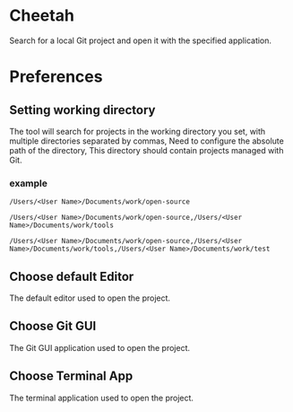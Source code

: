 # Cheetah

Search for a local Git project and open it with the specified application.


# Preferences

## Setting working directory
The tool will search for projects in the working directory you set, with multiple directories separated by commas, Need to configure the absolute path of the directory, This directory should contain projects managed with Git.

### example
```
/Users/<User Name>/Documents/work/open-source
```
```
/Users/<User Name>/Documents/work/open-source,/Users/<User Name>/Documents/work/tools
```
```
/Users/<User Name>/Documents/work/open-source,/Users/<User Name>/Documents/work/tools,/Users/<User Name>/Documents/work/test
```


## Choose default Editor
The default editor used to open the project.

## Choose Git GUI
The Git GUI application used to open the project.

## Choose Terminal App
The terminal application used to open the project.